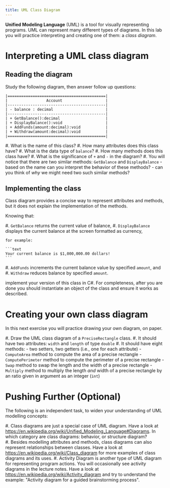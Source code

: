 ```yaml
---
title: UML Class Diagram
---
```



**Unified Modeling Language** (UML) is a tool for visually representing programs. 
UML can represent many different types of diagrams.
In this lab you will practice interpreting and creating one of them: a _class diagram_. 

# Interpreting a UML class diagram

## Reading the diagram

Study the following diagram, then answer follow up questions:

```text
|===========================================|
|                 Account                   |
|-------------------------------------------|
| - balance : decimal                       |
|-------------------------------------------|
| + GetBalance():decimal                    |
| + DisplayBalance():void                   |
| + AddFunds(amount:decimal):void           |
| + Withdraw(amount:decimal):void           |
|===========================================|
```

#. What is the name of this class?
#. How many attributes does this class have?
#. What is the data type of `balance`?
#. How many methods does this class have?
#. What is the significance of `+` and `-` in the diagram?
#. You will notice that there are two similar methods: `GetBalance` and `DisplayBalance`
    - based on the name can you interpret the behavior of these methods?
    - can you think of _why_ we might need two such similar methods?

## Implementing the class

Class diagram provides a concise way to represent attributes and methods, but it does not explain the implementation of the methods.

Knowing that:

#. `GetBalance` returns the current value of balance,
#. `DisplayBalance` displays the current balance at the screen formatted as currency, 

    for example:

    ```text
    Your current balance is $1,000,000.00 dollars!
    ``` 
    
#. `AddFunds` increments the current balance value by specified `amount`, and
#. `Withdraw` reduces balance by specified `amount`.

implement your version of this class in C\#. For completeness, after you are done you should
instantiate an object of the class and ensure it works as described.

# Creating your own class diagram 

In this next exercise you will practice drawing your own diagram, on paper.

#. Draw the UML class diagram of a `PreciseRectangle` class.
#. It should have two attributes: `width` and `length` of type `double`
#. It should have eight methods:
    - two setters, two getters (i.e., one for each attribute) 
    - `ComputeArea` method to compute the area of a precise rectangle
    - `ComputePerimeter` method to compute the perimeter of a precise rectangle
    - `Swap` method to swap the length and the width of a precise rectangle
    - `Multiply` method to multiply the length *and* width of a precise rectangle by an ratio given in argument as an integer (`int`)

# Pushing Further (Optional)

The following is an independent task, to widen your understanding of UML modelling concepts:

#. Class diagrams are just a special case of UML diagram. Have a look at <https://en.wikipedia.org/wiki/Unified_Modeling_Language#Diagrams>. In which category are class diagrams: behavior, or structure diagram?   
#. Besides modelling attributes and methods, class diagrams can also represent relationships between classes. Have a look at <https://en.wikipedia.org/wiki/Class_diagram> for more examples of class diagrams and its uses.
#. Activity Diagram is another type of UML diagram for representing program actions. You will occasionally see activity diagrams in the lecture notes. Have a look at <https://en.wikipedia.org/wiki/Activity_diagram> and try to understand the example: "Activity diagram for a guided brainstorming process".

